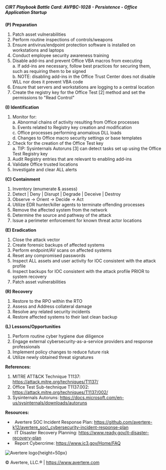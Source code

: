 ##### CIRT Playbook Battle Card: **AVPBC-1028 - Persistence - Office Application Startup**

**(P) Preparation**

1.  Patch asset vulnerabilities
2.  Perform routine inspections of controls/weapons
3.  Ensure antivirus/endpoint protection software is installed on workstations and laptops
4.  Conduct employee security awareness training
5.  Disable add-ins and prevent Office VBA macros from executing  
    a. If add-ins are necessary, follow best practices for securing them, such as requiring them to be signed  
    b. NOTE: disabling add-ins in the Office Trust Center does not disable WLL nor does it prevent VBA code
6.  Ensure that servers and workstations are logging to a central location
7.  Create the registry key for the Office Test \[2\] method and set the permissions to "Read Control"

**(I) Identification**

1.  Monitor for:  
    a. Abnormal chains of activity resulting from Office processes  
    b. Events related to Registry key creation and modification  
    c. Office processes performing anomalous DLL loads  
    d. Changes to Office macro security settings or base templates
2.  Check for the creation of the Office Test key  
    a. TIP: Sysinternals Autoruns \[3\] can detect tasks set up using the Office Test Registry key
3.  Audit Registry entries that are relevant to enabling add-ins
4.  Validate Office trusted locations
5.  Investigate and clear ALL alerts

**(C) Containment**

1.  Inventory (enumerate & assess)
2.  Detect | Deny | Disrupt | Degrade | Deceive | Destroy
3.  Observe -> Orient -> Decide -> Act
4.  Utilize EDR hunter/killer agents to terminate offending processes
5.  Remove the affected system from the network
6.  Determine the source and pathway of the attack
7.  Issue a perimeter enforcement for known threat actor locations

**(E) Eradication**

1.  Close the attack vector
2.  Create forensic backups of affected systems
3.  Perform endpoint/AV scans on affected systems
4.  Reset any compromised passwords
5.  Inspect ALL assets and user activity for IOC consistent with the attack profile
6.  Inspect backups for IOC consistent with the attack profile PRIOR to system recovery
7.  Patch asset vulnerabilities

**(R) Recovery**

1.  Restore to the RPO within the RTO
2.  Assess and Address collateral damage
3.  Resolve any related security incidents
4.  Restore affected systems to their last clean backup

**(L) Lessons/Opportunities**

1.  Perform routine cyber hygiene due diligence
2.  Engage external cybersecurity-as-a-service providers and response professionals
3.  Implement policy changes to reduce future risk
4.  Utilize newly obtained threat signatures

**References:**

1.  MITRE ATT&CK Technique T1137: https://attack.mitre.org/techniques/T1137/
2.  Office Test Sub-technique T1137.002: https://attack.mitre.org/techniques/T1137/002/
3.  Sysinternals Autoruns: https://docs.microsoft.com/en-us/sysinternals/downloads/autoruns

**Resources:**

*    Avertere SOC Incident Response Plan: https://github.com/avertere-k12/avertere_soc\_cybersecurity-incident-response-plan
*    IT Disaster Recovery Planning: https://www.ready.gov/it-disaster-recovery-plan
*    Report Cybercrime: https://www.ic3.gov/Home/FAQ

![Avertere logo](https://example.com/averttere-logo.jpg){height=50px}

  
© Avertere, LLC.® | https://www.avertere.com
